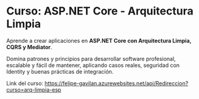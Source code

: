 # Curso: ASP.NET Core - Arquitectura Limpia

Aprende a crear aplicaciones en **ASP.NET Core con Arquitectura Limpia, CQRS y Mediator**.

Domina patrones y principios para desarrollar software profesional, escalable y fácil de mantener, aplicando casos reales, seguridad con Identity y buenas prácticas de integración.

Link del curso: https://felipe-gavilan.azurewebsites.net/api/Redireccion?curso=arq-limpia-esp
